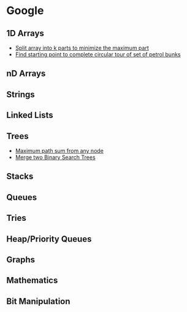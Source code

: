 # Google

## 1D Arrays

* [Split array into k parts to minimize the maximum part](../problem-solutions/1d-array-problems/split-array-into-k-parts-to-minimize-the-maximum-part.md)
* [Find starting point to complete circular tour of set of petrol bunks](../problem-solutions/1d-array-problems/find-starting-point-to-complete-circular-tour-of-set-of-petrol-bunks.md)

## nD Arrays

## Strings

## Linked Lists

## Trees

* [Maximum path sum from any node](../problem-solutions/tree-problems/maximum-path-sum-from-any-node.md)
* [Merge two Binary Search Trees](../problem-solutions/tree-problems/merge-two-binary-search-trees.md)

## Stacks

## Queues

## Tries

## Heap/Priority Queues

## Graphs

## Mathematics

## Bit Manipulation





